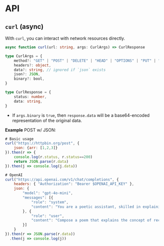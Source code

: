 # API

## `curl` (async)

With `curl`, you can interact with network resources directly.

```ts
async function curl(url: string, args: CurlArgs) => CurlResponse

type CurlArgs = {
    method?: "GET" | "POST" | "DELETE" | "HEAD" | "OPTIONS" | "PUT" | "PATCH",
    headers?: object,
    data?: string, // ignored if `json` exists
    json?: JSON,
    binary?: bool,
}

type CurlResponse = {
    status: number,
    data: string,
}
```

- If `args.binary` is `true`, then `response.data` will be a base64-encoded representation of the original data.

**Example** POST w/ JSON:

```js
# Basic usage
curl("https://httpbin.org/post", {
    json: {arr: [1,2,3]}
}).then(r => { 
    console.log(r.status, r.status==200)
    return JSON.parse(r.data)
}).then(j => console.log(j.data))

# OpenAI
curl("https://api.openai.com/v1/chat/completions", {
    headers: { "Authorization": "Bearer $OPENAI_API_KEY" },
    json: {
        "model": "gpt-4o-mini",
        "messages": [{
            "role": "system",
            "content": "You are a poetic assistant, skilled in explaining complex programming concepts with creative flair."
        }, {
            "role": "user",
            "content": "Compose a poem that explains the concept of recursion in programming."
        }]
    }
}).then(r => JSON.parse(r.data))
  .then(j => console.log(j))
```
